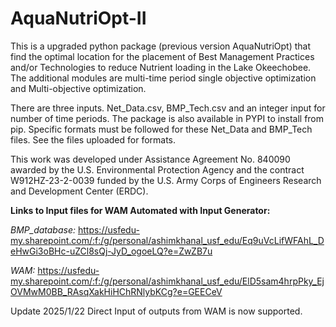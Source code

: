 # AquaNutriOpt-II
This is a upgraded python package (previous version AquaNutriOpt) that find the optimal location for the placement of Best Management Practices and/or Technologies to reduce Nutrient loading in the Lake Okeechobee. The additional modules are multi-time period single objective optimization and Multi-objective optimization.

There are three inputs. 
Net_Data.csv, BMP_Tech.csv and an integer input for number of time periods. The package is also available in PYPI to install from pip. Specific formats must be followed for these Net_Data and BMP_Tech files. See the files uploaded for formats.

This work was developed under Assistance Agreement No. 840090 awarded by the U.S. Environmental Protection Agency and the contract W912HZ-23-2-0039 funded by the U.S. Army Corps of Engineers Research and Development Center (ERDC).

**Links to Input files for WAM Automated with Input Generator:**

_BMP_database:_
https://usfedu-my.sharepoint.com/:f:/g/personal/ashimkhanal_usf_edu/Eq9uVcLifWFAhL_DeHwGi3oBHc-uZCl8sQj-JyD_ogoeLQ?e=ZwZB7u

_​WAM:_ 
https://usfedu-my.sharepoint.com/:f:/g/personal/ashimkhanal_usf_edu/ElD5sam4hrpPky_EjOVMwM0BB_RAsqXakHiHChRNlybKCg?e=GEECeV

Update 2025/1/22
Direct Input of outputs from WAM is now supported. 
